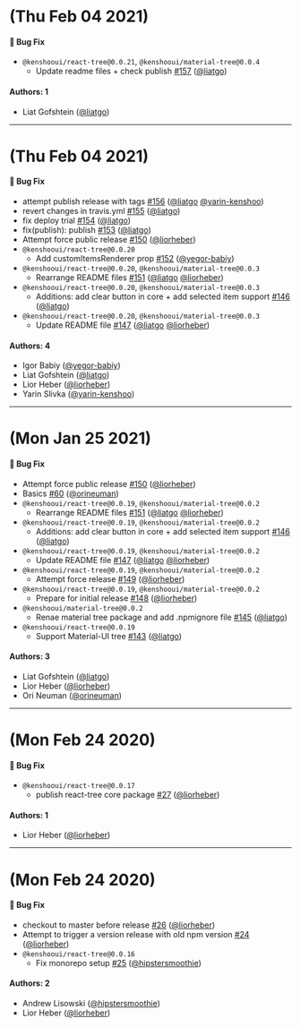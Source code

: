 # (Thu Feb 04 2021)

#### 🐛  Bug Fix

- `@kenshooui/react-tree@0.0.21`, `@kenshooui/material-tree@0.0.4`
  - Update readme files + check publish [#157](https://github.com/kenshoo/react-tree/pull/157) ([@liatgo](https://github.com/liatgo))

#### Authors: 1

- Liat Gofshtein ([@liatgo](https://github.com/liatgo))

---

# (Thu Feb 04 2021)

#### 🐛  Bug Fix

- attempt publish release with tags [#156](https://github.com/kenshoo/react-tree/pull/156) ([@liatgo](https://github.com/liatgo) [@yarin-kenshoo](https://github.com/yarin-kenshoo))
- revert changes in travis.yml [#155](https://github.com/kenshoo/react-tree/pull/155) ([@liatgo](https://github.com/liatgo))
- fix deploy trial [#154](https://github.com/kenshoo/react-tree/pull/154) ([@liatgo](https://github.com/liatgo))
- fix(publish): publish [#153](https://github.com/kenshoo/react-tree/pull/153) ([@liatgo](https://github.com/liatgo))
- Attempt force public release [#150](https://github.com/kenshoo/react-tree/pull/150) ([@liorheber](https://github.com/liorheber))
- `@kenshooui/react-tree@0.0.20`
  - Add customItemsRenderer prop [#152](https://github.com/kenshoo/react-tree/pull/152) ([@yegor-babiy](https://github.com/yegor-babiy))
- `@kenshooui/react-tree@0.0.20`, `@kenshooui/material-tree@0.0.3`
  - Rearrange README files [#151](https://github.com/kenshoo/react-tree/pull/151) ([@liatgo](https://github.com/liatgo) [@liorheber](https://github.com/liorheber))
- `@kenshooui/react-tree@0.0.20`, `@kenshooui/material-tree@0.0.3`
  - Additions: add clear button in core + add selected item support [#146](https://github.com/kenshoo/react-tree/pull/146) ([@liatgo](https://github.com/liatgo))
- `@kenshooui/react-tree@0.0.20`, `@kenshooui/material-tree@0.0.3`
  - Update README file [#147](https://github.com/kenshoo/react-tree/pull/147) ([@liatgo](https://github.com/liatgo) [@liorheber](https://github.com/liorheber))

#### Authors: 4

- Igor Babiy ([@yegor-babiy](https://github.com/yegor-babiy))
- Liat Gofshtein ([@liatgo](https://github.com/liatgo))
- Lior Heber ([@liorheber](https://github.com/liorheber))
- Yarin Slivka ([@yarin-kenshoo](https://github.com/yarin-kenshoo))

---

# (Mon Jan 25 2021)

#### 🐛  Bug Fix

- Attempt force public release [#150](https://github.com/kenshoo/react-tree/pull/150) ([@liorheber](https://github.com/liorheber))
- Basics [#60](https://github.com/kenshoo/react-tree/pull/60) ([@orineuman](https://github.com/orineuman))
- `@kenshooui/react-tree@0.0.19`, `@kenshooui/material-tree@0.0.2`
  - Rearrange README files [#151](https://github.com/kenshoo/react-tree/pull/151) ([@liatgo](https://github.com/liatgo) [@liorheber](https://github.com/liorheber))
- `@kenshooui/react-tree@0.0.19`, `@kenshooui/material-tree@0.0.2`
  - Additions: add clear button in core + add selected item support [#146](https://github.com/kenshoo/react-tree/pull/146) ([@liatgo](https://github.com/liatgo))
- `@kenshooui/react-tree@0.0.19`, `@kenshooui/material-tree@0.0.2`
  - Update README file [#147](https://github.com/kenshoo/react-tree/pull/147) ([@liatgo](https://github.com/liatgo) [@liorheber](https://github.com/liorheber))
- `@kenshooui/react-tree@0.0.19`, `@kenshooui/material-tree@0.0.2`
  - Attempt force release [#149](https://github.com/kenshoo/react-tree/pull/149) ([@liorheber](https://github.com/liorheber))
- `@kenshooui/react-tree@0.0.19`, `@kenshooui/material-tree@0.0.2`
  - Prepare for initial release [#148](https://github.com/kenshoo/react-tree/pull/148) ([@liorheber](https://github.com/liorheber))
- `@kenshooui/material-tree@0.0.2`
  - Renae material tree package and add .npmignore file [#145](https://github.com/kenshoo/react-tree/pull/145) ([@liatgo](https://github.com/liatgo))
- `@kenshooui/react-tree@0.0.19`
  - Support Material-UI tree [#143](https://github.com/kenshoo/react-tree/pull/143) ([@liatgo](https://github.com/liatgo))

#### Authors: 3

- Liat Gofshtein ([@liatgo](https://github.com/liatgo))
- Lior Heber ([@liorheber](https://github.com/liorheber))
- Ori Neuman ([@orineuman](https://github.com/orineuman))

---

# (Mon Feb 24 2020)

#### 🐛  Bug Fix

- `@kenshooui/react-tree@0.0.17`
  - publish react-tree core package [#27](https://github.com/kenshoo/react-tree/pull/27) ([@liorheber](https://github.com/liorheber))

#### Authors: 1

- Lior Heber ([@liorheber](https://github.com/liorheber))

---

# (Mon Feb 24 2020)

#### 🐛  Bug Fix

- checkout to master before release [#26](https://github.com/kenshoo/react-tree/pull/26) ([@liorheber](https://github.com/liorheber))
- Attempt to trigger a version release with old npm version [#24](https://github.com/kenshoo/react-tree/pull/24) ([@liorheber](https://github.com/liorheber))
- `@kenshooui/react-tree@0.0.16`
  - Fix monorepo setup [#25](https://github.com/kenshoo/react-tree/pull/25) ([@hipstersmoothie](https://github.com/hipstersmoothie))

#### Authors: 2

- Andrew Lisowski ([@hipstersmoothie](https://github.com/hipstersmoothie))
- Lior Heber ([@liorheber](https://github.com/liorheber))